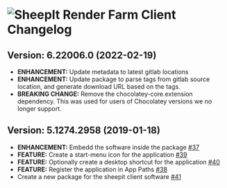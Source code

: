 # ![SheepIt Render Farm Client Changelog](https://img.shields.io/badge/SheepIt%20Render%20Farm%20Client-Package%20Changelog-blue.svg?style=for-the-badge)

## Version: 6.22006.0 (2022-02-19)

- **ENHANCEMENT:** Update metadata to latest gitlab locations
- **ENHANCEMENT:** Update package to parse tags from gitlab source location, and generate download URL based on the tags.
- **BREAKING CHANGE:** Remove the chocolatey-core.extension dependency. This was used for users of Chocolatey versions we no longer support.

## Version: 5.1274.2958 (2019-01-18)

- **ENHANCEMENT:** Embedd the software inside the package [#37](https://github.com/AdmiringWorm/chocolatey-packages/issues/37)
- **FEATURE:** Create a start-menu icon for the application [#39](https://github.com/AdmiringWorm/chocolatey-packages/issues/39)
- **FEATURE:** Optionally create a desktop shortcut for the application [#40](https://github.com/AdmiringWorm/chocolatey-packages/issues/40)
- **FEATURE:** Register the application in App Paths [#38](https://github.com/AdmiringWorm/chocolatey-packages/issues/38)
- Create a new package for the sheepit client software [#41](https://github.com/AdmiringWorm/chocolatey-packages/issues/41)
